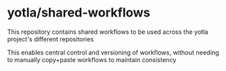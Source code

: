 # yotla/shared-workflows


This repository contains shared workflows to be used across the yotla project's different repositories 

This enables central control and versioning of workflows, without needing to manually copy+paste workflows to maintain consistency 

